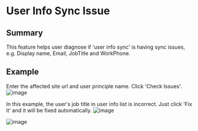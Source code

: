 # User Info Sync Issue

## Summary
This feature helps user diagnose if 'user info sync' is having sync issues, e.g. Display name, Email, JobTitle and WorkPhone.

## Example

Enter the affected site url and user principle name. Click 'Check Issues'.
![image](https://user-images.githubusercontent.com/89838160/184843976-cc24f681-8191-43a0-a0cd-83a6b8a4e179.png)

In this example, the user's job title in user info list is incorrect. Just click 'Fix it' and it will be fixed automatically.
![image](https://user-images.githubusercontent.com/89838160/185015931-53aec48b-e691-49c0-8d39-3f54a1af07c1.png)

![image](https://user-images.githubusercontent.com/89838160/185016030-6b0af27a-edd9-4a14-bad8-e5bfd295d7e0.png)
